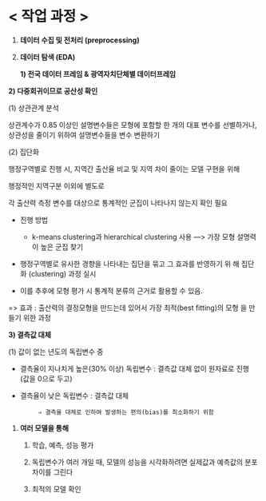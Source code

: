 # < 작업 과정 >

1. **데이터 수집 및 전처리 (preprocessing)**
2. **데이터 탐색 (EDA)**

      **1) 전국 데이터 프레임 & 광역자치단체별 데이터프레임**

 **2) 다중회귀이므로 공산성 확인**

(1) 상관관계 분석 

상관계수가 0.85 이상인 설명변수들은 모형에 포함할 한 개의 대표 변수를 선별하거나, 상관성을 줄이기 위하여 설명변수들을 변수 변환하기

(2) 집단화 

행정구역별로 진행 시, 지역간 출산율 비교 및 지역 차이 줄이는 모델 구현을 위해 

행정적인 지역구분 이외에 별도로 

각 출산력 측정 변수를 대상으로 통계적인 군집이 나타나지 않는지 확인 필요

- 진행 방법

  - k-means clustering과 hierarchical clustering 사용 —> 가장 모형 설명력이 높은 군집 찾기 

- 행정구역별로 유사한 경향을 나타내는 집단을 묶고 그 효과를 반영하기 위 해 집단화 (clustering) 과정 실시 

- 이를 추후에 모형 평가 시 통계적 분류의 근거로 활용할 수 있음.

=> 효과 : 출산력의 결정모형을 만드는데 있어서 가장 최적(best fitting)의 모형 을 만들기 위한 과정

**3) 결측값 대체**

(1) 값이 없는 년도의 독립변수 중

- 결측율이 지나치게 높은(30% 이상) 독립변수 : 결측값 대체 없이 원자료로 진행 (값을 0으로 두고)
- 결측율이 낮은 독립변수 : 결측값 대체

           ⇒ 결측율 대체로 인하여 발생하는 편의(bias)를 최소화하기 위함

1. **여러 모델을 통해**

     1) 학습, 예측, 성능 평가

     2) 독립변수가 여러 개일 때, 모델의 성능을 시각화하려면 실제값과 예측값의 분포차이를 그린다

     3) 최적의 모델 확인